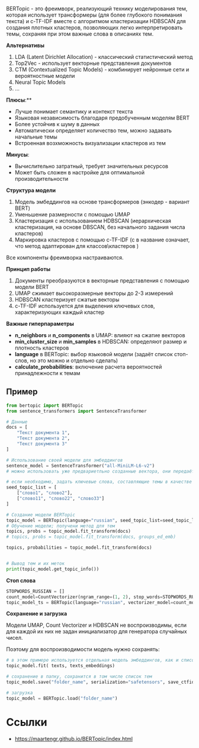 BERTopic - это фреимворк, реализующий технику моделирования тем, которая использует трансформеры (для более глубокого понимания текста) и c-TF-IDF вместе с алгоритмом кластеризации HDBSCAN для создания плотных кластеров, позволяющих легко интерпретировать темы, сохраняя при этом важные слова в описаниях тем.

**Альтернативы**
1. LDA (Latent Dirichlet Allocation) - классический статистический метод
2. Top2Vec - использует векторные представления документов
3. CTM (Contextualized Topic Models) - комбинирует нейронные сети и вероятностные модели
4. Neural Topic Models
5. ...


**Плюсы**:**
- Лучше понимает семантику и контекст текста
- Языковая независимость благодаря предобученным моделям BERT
- Более устойчив к шуму в данных
- Автоматически определяет количество тем, можно задавать начальные темы
- Встроенная возхможность визуализации кластеров из тем

**Минусы**:
- Вычислительно затратный, требует значительных ресурсов
- Может быть сложен в настройке для оптимальной производительности

**Структура модели**
1. Модель эмбеддингов на основе трансформеров (энкодер - вариант BERT)
2. Уменьшение размерности с помощью UMAP
3. Кластеризация с использованием HDBSCAN (иерархическая кластеризация, на основе DBSCAN, без начального задания числа кластеров)
4. Маркировка кластеров с помощью c-TF-IDF (с в название означает, что метод адаптирован для классов\кластеров )

Все компоненты фреимворка настраиваются.


**Принцип работы**
1. Документы преобразуются в векторные представления с помощью модели BERT
2. UMAP сжимает высокоразмерные векторы до 2-3 измерений
3. HDBSCAN кластеризует сжатые векторы
4. c-TF-IDF используется для выделения ключевых слов, характеризующих каждый кластер

**Важные гиперпараметры**
- **n_neighbors** и **n_components** в UMAP: влияют на сжатие векторов
- **min_cluster_size** и **min_samples** в HDBSCAN: определяют размер и плотность кластеров
- **language** в BERTopic: выбор языковой модели (задаёт список стоп-слов, но это можно и отдельно сделать)
- **calculate_probabilities**: включение расчета вероятностей принадлежности к темам

## Пример
```py
from bertopic import BERTopic
from sentence_transformers import SentenceTransformer

# Данные
docs = [
    "Текст документа 1",
    "Текст документа 2",
    "Текст документа 3"
]

# Использование своей модели для эмбеддингов
sentence_model = SentenceTransformer("all-MiniLM-L6-v2")
# можно использовать уже предвариетльно созданные вектора, они передаётся в fit_transform

# если необходимо, задать ключевые слова, составляющие темы в качестве затравки для выявления тем
seed_topic_list = [
    ["слово1", "слово2"],
    ["слово11", "слово22", "слово33"]
]

# Создание модели BERTopic
topic_model = BERTopic(language="russian", seed_topic_list=seed_topic_list, embedd)
# Обучение модели; получени метод для тем
topics, probs = topic_model.fit_transform(docs)
# topics, probs = topic_model.fit_transform(docs, groups_ed_emb)        # если уже есть векторные представления документов

topics, probabilities = topic_model.fit_transform(docs)


# Вывод тем и их меток
print(topic_model.get_topic_info())
```


**Стоп слова**
```py
STOPWORDS_RUSSIAN = []
count_model=CountVectorizer(ngram_range=(1, 2), stop_words=STOPWORDS_RUSSIAN)
topic_model_ts = BERTopic(language="russian", vectorizer_model=count_model )
```

**Сохранение и загрузка**

Модели UMAP, Count Vectorizer и HDBSCAN не воспроизводимы, если для каждой их них не задан инициализатор для генератора случайных чисел.

Поэтому для воспроизводимости модель нужно сохранять:
```py
# в этом примере используется отдельная модель эмбеддингов, как и список эмбеддингов текстов
topic_model.fit( texts, texts_embeddings)

# сохранение в папку, сохранится в том числе список тем
topic_model.save("folder_name", serialization="safetensors", save_ctfidf=True, save_embedding_model=False)

# загрузка
topic_model = BERTopic.load("folder_name")
```

# Ссылки
- https://maartengr.github.io/BERTopic/index.html 